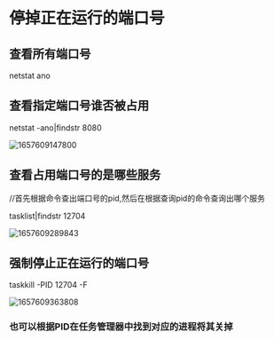 # 停掉正在运行的端口号

## 查看所有端口号

netstat ano



## 查看指定端口号谁否被占用

netstat -ano|findstr  8080

![1657609147800](C:\Users\水星记\AppData\Roaming\Typora\typora-user-images\1657609147800.png)



## 查看占用端口号的是哪些服务

//首先根据命令查出端口号的pid,然后在根据查询pid的命令查询出哪个服务

tasklist|findstr 12704

![1657609289843](C:\Users\水星记\AppData\Roaming\Typora\typora-user-images\1657609289843.png)



## 强制停止正在运行的端口号

taskkill -PID 12704 -F

![1657609363808](C:\Users\水星记\AppData\Roaming\Typora\typora-user-images\1657609363808.png)



### 也可以根据PID在任务管理器中找到对应的进程将其关掉

